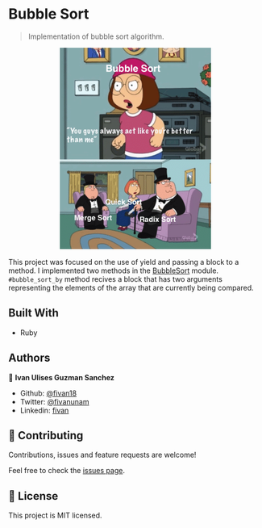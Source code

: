 # Bubble Sort

> Implementation of bubble sort algorithm.

<p align="center">
    <img src="screenshots/another-memaso.png">
</p>

This project was focused on the use of yield and passing a block to a method. I implemented two methods in the [BubbleSort](lib/bubble_sort.rb) module. `#bubble_sort_by` method recives a block that has two arguments representing the elements of the array that are currently being compared.

## Built With

- Ruby

## Authors

👤 **Ivan Ulises Guzman Sanchez**

- Github: [@fivan18](https://github.com/fivan18)
- Twitter: [@fivanunam](https://twitter.com/fivanunam)
- Linkedin: [fivan](https://www.linkedin.com/in/fivan)

## 🤝 Contributing

Contributions, issues and feature requests are welcome!

Feel free to check the [issues page](https://github.com/fivan18/bubble-sort/issues).

## 📝 License

This project is MIT licensed. 
